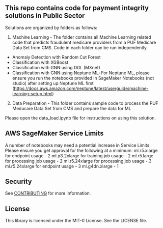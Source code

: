 ## This repo contains code for payment integrity solutions in Public Sector

Solutions are organized by folders as follows:

1. Machine Learning - The folder contains all Machine Learning related code that predicts fraudulent medicare providers from a PUF Medicare Data Set from CMS. Code in each folder can be run independently.

- Anomaly Detection with Random Cut Forest
- Classification with XGBoost
- Classification with GNN using DGL (MXnet)
- Classification with GNN using Neptune ML: For Neptune ML, please ensure you run the notebooks provided in SageMaker Notebooks (not studio) after setting up Neptune ML first (https://docs.aws.amazon.com/neptune/latest/userguide/machine-learning-setup.html)

2. Data Preparation - This folder contains sample code to process the PUF Meducare Data Set from CMS and prepare the data for ML

Please open the data_load.ipynb file for instructions on using this solution. 


## AWS SageMaker Service Limits 
A number of notebooks may need a potential increase in Service Limits. Please ensure you get approval for the following at a minimum:
ml.r5.xlarge for endpoint usage - 2 
ml.p3.2xlarge for training job usage - 2 
ml.r5.large for processing job usage - 2
ml.r5.24xlarge for processing job usage - 3
ml.r5.24xlarge for endpoint usage - 3 
ml.g4dn.xlarge - 1

## Security

See [CONTRIBUTING](CONTRIBUTING.md#security-issue-notifications) for more information.

## License

This library is licensed under the MIT-0 License. See the LICENSE file.

